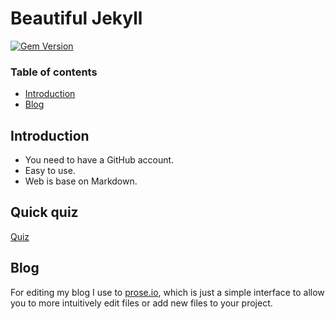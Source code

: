 # Beautiful Jekyll

[![Gem Version](https://badge.fury.io/rb/beautiful-jekyll-theme.svg)](https://badge.fury.io/rb/beautiful-jekyll-theme)

### Table of contents

- [Introduction](#introduction)
- [Blog](#blog)

## Introduction

- You need to have a GitHub account. 
- Easy to use.
- Web is base on Markdown.

## Quick quiz
[Quiz]([https://prose.io/](https://tomasputna.github.io/quick-quiz/))

## Blog 

For editing my blog I use to [prose.io](https://prose.io/), which is just a simple interface to allow you to more intuitively edit files or add new files to your project.

